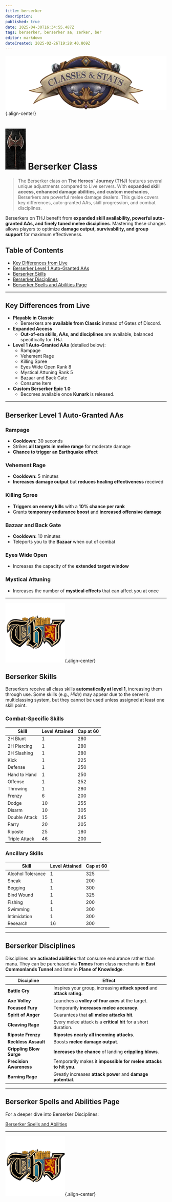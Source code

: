 ```yaml
---
title: berserker
description: 
published: true
date: 2025-04-30T16:34:55.487Z
tags: berserker, berserker aa, zerker, ber
editor: markdown
dateCreated: 2025-02-26T19:28:40.869Z
---
```


![statsandclasses.webp](/classes-and-abilities/statsandclasses.webp){.align-center}

# ![berserker](/berserker.gif) Berserker Class 

> The Berserker class on **The Heroes' Journey (THJ)** features several unique adjustments compared to Live servers. With **expanded skill access, enhanced damage abilities, and custom mechanics**, Berserkers are powerful melee damage dealers. This guide covers key differences, auto-granted AAs, skill progression, and combat disciplines.

Berserkers on THJ benefit from **expanded skill availability, powerful auto-granted AAs, and finely tuned melee disciplines**. Mastering these changes allows players to optimize **damage output, survivability, and group support** for maximum effectiveness.

## Table of Contents

- [Key Differences from Live](#key-differences-from-live)
- [Berserker Level 1 Auto-Granted AAs](#berserker-level-1-auto-granted-aas)
- [Berserker Skills](#berserker-skills)
- [Berserker Disciplines](#berserker-disciplines)
- [Berserker Spells and Abilities Page](#berserker-spells-and-abilities-page)

---

## Key Differences from Live

- **Playable in Classic**  
  - Berserkers are **available from Classic** instead of Gates of Discord.
- **Expanded Access**  
  - **Out-of-era skills, AAs, and disciplines** are available, balanced specifically for THJ.
- **Level 1 Auto-Granted AAs** (detailed below):
  - Rampage  
  - Vehement Rage  
  - Killing Spree  
  - Eyes Wide Open Rank 8  
  - Mystical Attuning Rank 5  
  - Bazaar and Back Gate  
  - Consume Item
- **Custom Berserker Epic 1.0**  
  - Becomes available once **Kunark** is released.

---

## Berserker Level 1 Auto-Granted AAs

### Rampage

- **Cooldown:** 30 seconds  
- Strikes **all targets in melee range** for moderate damage  
- **Chance to trigger an Earthquake effect**

### Vehement Rage

- **Cooldown:** 5 minutes  
- **Increases damage output** but **reduces healing effectiveness** received

### Killing Spree

- **Triggers on enemy kills** with a **10% chance per rank**  
- Grants **temporary endurance boost** and **increased offensive damage**

### Bazaar and Back Gate

- **Cooldown:** 10 minutes  
- Teleports you to the **Bazaar** when out of combat

### Eyes Wide Open

- Increases the capacity of the **extended target window**

### Mystical Attuning

- Increases the number of **mystical effects** that can affect you at once

---

![pagebreak2.webp](/pagebreak2.webp){.align-center}

## Berserker Skills

Berserkers receive all class skills **automatically at level 1**, increasing them through use. Some skills (e.g., *Hide*) may appear due to the server’s multiclassing system, but they cannot be used unless assigned at least one skill point.

### Combat-Specific Skills

| Skill        | Level Attained | Cap at 60 |
|--------------|----------------|-----------|
| 2H Blunt     | 1              | 280       |
| 2H Piercing  | 1              | 280       |
| 2H Slashing  | 1              | 280       |
| Kick         | 1              | 225       |
| Defense      | 1              | 250       |
| Hand to Hand | 1              | 250       |
| Offense      | 1              | 252       |
| Throwing     | 1              | 280       |
| Frenzy       | 6              | 200       |
| Dodge        | 10             | 255       |
| Disarm       | 10             | 305       |
| Double Attack| 15             | 245       |
| Parry        | 20             | 205       |
| Riposte      | 25             | 180       |
| Triple Attack| 46             | 200       |

### Ancillary Skills

| Skill            | Level Attained | Cap at 60 |
|------------------|----------------|-----------|
| Alcohol Tolerance| 1              | 325       |
| Sneak            | 1              | 200       |
| Begging          | 1              | 300       |
| Bind Wound       | 1              | 325       |
| Fishing          | 1              | 200       |
| Swimming         | 1              | 300       |
| Intimidation     | 1              | 300       |
| Research         | 16             | 300       |

---

## Berserker Disciplines

Disciplines are **activated abilities** that consume endurance rather than mana. They can be purchased via **Tomes** from class merchants in **East Commonlands Tunnel** and later in **Plane of Knowledge**.

| Discipline         | Effect                                                                 |
|--------------------|-------------------------------------------------------------------------|
| **Battle Cry**     | Inspires your group, increasing **attack speed** and **attack rating**. |
| **Axe Volley**     | Launches a **volley of four axes** at the target.                       |
| **Focused Fury**   | Temporarily **increases melee accuracy**.                               |
| **Spirit of Anger**| Guarantees that **all melee attacks hit**.                              |
| **Cleaving Rage**  | Every melee attack is a **critical hit** for a short duration.          |
| **Riposte Frenzy** | **Ripostes nearly all incoming attacks**.                               |
| **Reckless Assault** | Boosts **melee damage output**.                                       |
| **Crippling Blow Surge** | **Increases the chance** of landing **crippling blows**.          |
| **Precision Awareness** | Temporarily makes it **impossible for melee attacks to hit you**.  |
| **Burning Rage**   | Greatly increases **attack power** and **damage potential**.            |

---


## Berserker Spells and Abilities Page

For a deeper dive into Berserker Disciplines:

[Berserker Spells and Abilities](/classes-and-abilities/spells-and-abilities/ber)

---

![pagebreak1.webp](/pagebreak1.webp){.align-center}
